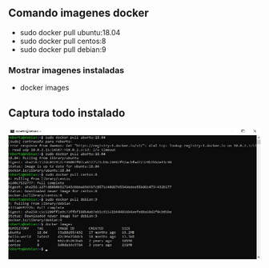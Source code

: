 ## Comando imagenes docker

- sudo docker pull ubuntu:18.04
- sudo docker pull centos:8
- sudo docker pull debian:9

### Mostrar imagenes instaladas
- docker images


## Captura todo instalado
![](https://github.com/rbuegar/Despliegue/blob/master/Docker/docker2.jpg)

